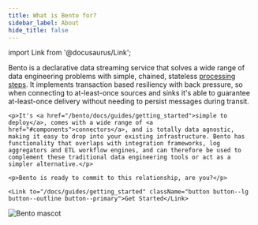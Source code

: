 ```yaml
---
title: What is Bento for?
sidebar_label: About
hide_title: false
---
```


import Link from '@docusaurus/Link';

<div style={{display: 'flex', alignItems: 'flex-start'}}>
  <div style={{flex: 1, paddingRight: '3rem'}}>
    <p>Bento is a declarative data streaming service that solves a wide range of data engineering problems with simple, chained, stateless <a href="/bento/docs/components/processors/about">processing steps</a>. It implements transaction based resiliency with back pressure, so when connecting to at-least-once sources and sinks it's able to guarantee at-least-once delivery without needing to persist messages during transit.</p>
    
    <p>It's <a href="/bento/docs/guides/getting_started">simple to deploy</a>, comes with a wide range of <a href="#components">connectors</a>, and is totally data agnostic, making it easy to drop into your existing infrastructure. Bento has functionality that overlaps with integration frameworks, log aggregators and ETL workflow engines, and can therefore be used to complement these traditional data engineering tools or act as a simpler alternative.</p>
    
    <p>Bento is ready to commit to this relationship, are you?</p>
    
    <Link to="/docs/guides/getting_started" className="button button--lg button--outline button--primary">Get Started</Link>
  </div>
  <img src="/bento/img/what-is-blob.svg" alt="Bento mascot" style={{width: '250px', marginTop: '-30px'}} />
</div>

<style dangerouslySetInnerHTML={{__html: `
  .markdown h2 {
    font-size: 1.5rem !important;
  }
  
  .markdown h3 {
    font-size: 1.2rem !important;
  }
`}} />

## Components

import ComponentsByCategory from '@theme/ComponentsByCategory';

### Inputs

<ComponentsByCategory type="inputs"></ComponentsByCategory>

---

### Processors

<ComponentsByCategory type="processors"></ComponentsByCategory>

---

### Outputs

<ComponentsByCategory type="outputs"></ComponentsByCategory>

[guides]: /cookbooks
[docs.guides.getting_started]: /docs/guides/getting_started
[docs.processors]: /docs/components/processors/about
